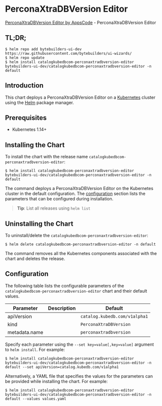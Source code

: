 # PerconaXtraDBVersion Editor

[PerconaXtraDBVersion Editor by AppsCode](https://byte.builders) - PerconaXtraDBVersion Editor

## TL;DR;

```console
$ helm repo add bytebuilders-ui-dev https://raw.githubusercontent.com/bytebuilders/ui-wizards/
$ helm repo update
$ helm install catalogkubedbcom-perconaxtradbversion-editor bytebuilders-ui-dev/catalogkubedbcom-perconaxtradbversion-editor -n default
```

## Introduction

This chart deploys a PerconaXtraDBVersion Editor on a [Kubernetes](http://kubernetes.io) cluster using the [Helm](https://helm.sh) package manager.

## Prerequisites

- Kubernetes 1.14+

## Installing the Chart

To install the chart with the release name `catalogkubedbcom-perconaxtradbversion-editor`:

```console
$ helm install catalogkubedbcom-perconaxtradbversion-editor bytebuilders-ui-dev/catalogkubedbcom-perconaxtradbversion-editor -n default
```

The command deploys a PerconaXtraDBVersion Editor on the Kubernetes cluster in the default configuration. The [configuration](#configuration) section lists the parameters that can be configured during installation.

> **Tip**: List all releases using `helm list`

## Uninstalling the Chart

To uninstall/delete the `catalogkubedbcom-perconaxtradbversion-editor`:

```console
$ helm delete catalogkubedbcom-perconaxtradbversion-editor -n default
```

The command removes all the Kubernetes components associated with the chart and deletes the release.

## Configuration

The following table lists the configurable parameters of the `catalogkubedbcom-perconaxtradbversion-editor` chart and their default values.

|   Parameter   | Description |            Default            |
|---------------|-------------|-------------------------------|
| apiVersion    |             | `catalog.kubedb.com/v1alpha1` |
| kind          |             | `PerconaXtraDBVersion`        |
| metadata.name |             | `perconaxtradbversion`        |


Specify each parameter using the `--set key=value[,key=value]` argument to `helm install`. For example:

```console
$ helm install catalogkubedbcom-perconaxtradbversion-editor bytebuilders-ui-dev/catalogkubedbcom-perconaxtradbversion-editor -n default --set apiVersion=catalog.kubedb.com/v1alpha1
```

Alternatively, a YAML file that specifies the values for the parameters can be provided while
installing the chart. For example:

```console
$ helm install catalogkubedbcom-perconaxtradbversion-editor bytebuilders-ui-dev/catalogkubedbcom-perconaxtradbversion-editor -n default --values values.yaml
```
